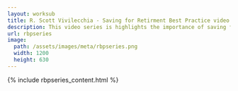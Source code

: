 ```yaml
---
layout: worksub
title: R. Scott Vivilecchia - Saving for Retirment Best Practice video series
description: This video series is highlights the importance of saving for retirment, in the voices and from the perspective of plan participants.
url: rbpseries
image:
  path: /assets/images/meta/rbpseries.png
  width: 1200
  height: 630
---
```


<div class="container">
	<div class="row">
		<div class="dark-content-box col-10 offset-1 col-md-8 offset-md-2">
			{% include rbpseries_content.html %}
		</div>
	</div>
</div>
